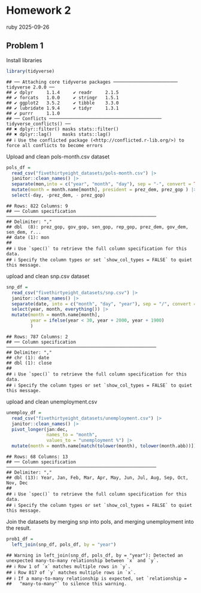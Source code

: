 Homework 2
================
ruby
2025-09-26

## Problem 1

Install libraries

``` r
library(tidyverse)
```

    ## ── Attaching core tidyverse packages ──────────────────────── tidyverse 2.0.0 ──
    ## ✔ dplyr     1.1.4     ✔ readr     2.1.5
    ## ✔ forcats   1.0.0     ✔ stringr   1.5.1
    ## ✔ ggplot2   3.5.2     ✔ tibble    3.3.0
    ## ✔ lubridate 1.9.4     ✔ tidyr     1.3.1
    ## ✔ purrr     1.1.0     
    ## ── Conflicts ────────────────────────────────────────── tidyverse_conflicts() ──
    ## ✖ dplyr::filter() masks stats::filter()
    ## ✖ dplyr::lag()    masks stats::lag()
    ## ℹ Use the conflicted package (<http://conflicted.r-lib.org/>) to force all conflicts to become errors

Upload and clean pols-month.csv dataset

``` r
pols_df = 
  read_csv("fivethirtyeight_datasets/pols-month.csv") |> 
  janitor::clean_names() |> 
  separate(mon,into = c("year", "month", "day"), sep = "-", convert = TRUE) |> 
  mutate(month = month.name[month], president = prez_dem, prez_gop ) |>   
  select(-day, -prez_dem, - prez_gop)
```

    ## Rows: 822 Columns: 9
    ## ── Column specification ────────────────────────────────────────────────────────
    ## Delimiter: ","
    ## dbl  (8): prez_gop, gov_gop, sen_gop, rep_gop, prez_dem, gov_dem, sen_dem, r...
    ## date (1): mon
    ## 
    ## ℹ Use `spec()` to retrieve the full column specification for this data.
    ## ℹ Specify the column types or set `show_col_types = FALSE` to quiet this message.

upload and clean snp.csv dataset

``` r
snp_df = 
  read_csv("fivethirtyeight_datasets/snp.csv") |> 
  janitor::clean_names() |> 
  separate(date, into = c("month", "day", "year"), sep = "/", convert = TRUE) |>
  select(year, month, everything()) |> 
  mutate(month = month.name[month], 
         year = ifelse(year < 30, year + 2000, year + 1900)
         )
```

    ## Rows: 787 Columns: 2
    ## ── Column specification ────────────────────────────────────────────────────────
    ## Delimiter: ","
    ## chr (1): date
    ## dbl (1): close
    ## 
    ## ℹ Use `spec()` to retrieve the full column specification for this data.
    ## ℹ Specify the column types or set `show_col_types = FALSE` to quiet this message.

upload and clean unemployment.csv

``` r
unemploy_df = 
  read_csv("fivethirtyeight_datasets/unemployment.csv") |> 
  janitor::clean_names() |> 
  pivot_longer(jan:dec, 
               names_to = "month", 
               values_to = "unemployment %") |> 
  mutate(month = month.name[match(tolower(month), tolower(month.abb))])
```

    ## Rows: 68 Columns: 13
    ## ── Column specification ────────────────────────────────────────────────────────
    ## Delimiter: ","
    ## dbl (13): Year, Jan, Feb, Mar, Apr, May, Jun, Jul, Aug, Sep, Oct, Nov, Dec
    ## 
    ## ℹ Use `spec()` to retrieve the full column specification for this data.
    ## ℹ Specify the column types or set `show_col_types = FALSE` to quiet this message.

Join the datasets by merging snp into pols, and merging unemployment
into the result.

``` r
prob1_df =
  left_join(snp_df, pols_df, by = "year")
```

    ## Warning in left_join(snp_df, pols_df, by = "year"): Detected an unexpected many-to-many relationship between `x` and `y`.
    ## ℹ Row 1 of `x` matches multiple rows in `y`.
    ## ℹ Row 817 of `y` matches multiple rows in `x`.
    ## ℹ If a many-to-many relationship is expected, set `relationship =
    ##   "many-to-many"` to silence this warning.
